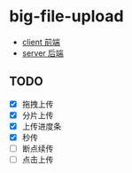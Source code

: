# big-file-upload

- [client 前端](./client/)
- [server 后端](./server/)

## TODO
- [x] 拖拽上传
- [x] 分片上传
- [x] 上传进度条
- [x] 秒传
- [ ] 断点续传
- [ ] 点击上传
